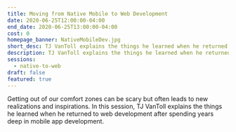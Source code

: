 ```yaml
---
title: Moving from Native Mobile to Web Development
date: 2020-06-25T12:00:00-04:00
end_date: 2020-06-25T13:00:00-04:00
cost: 0
homepage_banner: NativeMobileDev.jpg
short_desc: TJ VanToll explains the things he learned when he returned to web development after spending years deep in mobile app development.
description: TJ VanToll explains the things he learned when he returned to web development after spending years deep in mobile app development.
sessions:
  - native-to-web
draft: false
featured: true
---
```


Getting out of our comfort zones can be scary but often leads to new realizations and inspirations. In this session, TJ VanToll explains the things he learned when he returned to web development after spending years deep in mobile app development.
